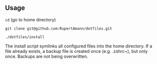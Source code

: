 ## Usage

`cd` (go to home directory)

`git clone git@github.com:RupertAmann/dotfiles.git`

`./dotfiles/install`

The install script symlinks all configured files into the home directory. If a file already exists, a backup file is created once (e.g. .zshrc~), but only once. Backups are not being overwritten.
